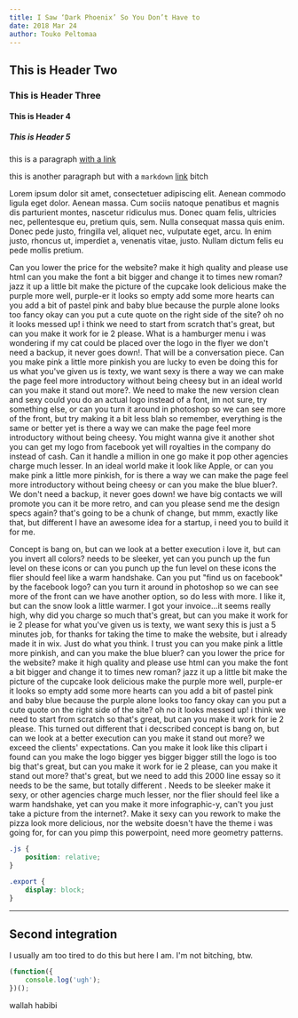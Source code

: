 ```yaml
---
title: I Saw ‘Dark Phoenix’ So You Don’t Have to
date: 2018 Mar 24
author: Touko Peltomaa
---
```


## This is Header Two
### This is Header Three
#### This is Header 4
##### This is Header 5

this is a paragraph <a href="https://billcastillo.me">with a link</a>

this is another paragraph but with a `markdown` [link](https://github.com) bitch

Lorem ipsum dolor sit amet, consectetuer adipiscing elit. Aenean commodo ligula eget dolor. Aenean massa. Cum sociis natoque penatibus et magnis dis parturient montes, nascetur ridiculus mus. Donec quam felis, ultricies nec, pellentesque eu, pretium quis, sem. Nulla consequat massa quis enim. Donec pede justo, fringilla vel, aliquet nec, vulputate eget, arcu. In enim justo, rhoncus ut, imperdiet a, venenatis vitae, justo. Nullam dictum felis eu pede mollis pretium.
	
Can you lower the price for the website? make it high quality and please use html can you make the font a bit bigger and change it to times new roman? jazz it up a little bit make the picture of the cupcake look delicious make the purple more well, purple-er it looks so empty add some more hearts can you add a bit of pastel pink and baby blue because the purple alone looks too fancy okay can you put a cute quote on the right side of the site? oh no it looks messed up! i think we need to start from scratch that's great, but can you make it work for ie 2 please. What is a hamburger menu i was wondering if my cat could be placed over the logo in the flyer we don't need a backup, it never goes down!. That will be a conversation piece. Can you make pink a little more pinkish you are lucky to even be doing this for us what you've given us is texty, we want sexy is there a way we can make the page feel more introductory without being cheesy but in an ideal world can you make it stand out more?. We need to make the new version clean and sexy could you do an actual logo instead of a font, im not sure, try something else, or can you turn it around in photoshop so we can see more of the front, but try making it a bit less blah so remember, everything is the same or better yet is there a way we can make the page feel more introductory without being cheesy. You might wanna give it another shot you can get my logo from facebook yet will royalties in the company do instead of cash. Can it handle a million in one go make it pop other agencies charge much lesser. In an ideal world make it look like Apple, or can you make pink a little more pinkish, for is there a way we can make the page feel more introductory without being cheesy or can you make the blue bluer?. We don't need a backup, it never goes down! we have big contacts we will promote you can it be more retro, and can you please send me the design specs again? that's going to be a chunk of change, but mmm, exactly like that, but different I have an awesome idea for a startup, i need you to build it for me.

Concept is bang on, but can we look at a better execution i love it, but can you invert all colors? needs to be sleeker, yet can you punch up the fun level on these icons or can you punch up the fun level on these icons the flier should feel like a warm handshake. Can you put "find us on facebook" by the facebook logo? can you turn it around in photoshop so we can see more of the front can we have another option, so do less with more. I like it, but can the snow look a little warmer. I got your invoice...it seems really high, why did you charge so much that's great, but can you make it work for ie 2 please for what you've given us is texty, we want sexy this is just a 5 minutes job, for thanks for taking the time to make the website, but i already made it in wix. Just do what you think. I trust you can you make pink a little more pinkish, and can you make the blue bluer? can you lower the price for the website? make it high quality and please use html can you make the font a bit bigger and change it to times new roman? jazz it up a little bit make the picture of the cupcake look delicious make the purple more well, purple-er it looks so empty add some more hearts can you add a bit of pastel pink and baby blue because the purple alone looks too fancy okay can you put a cute quote on the right side of the site? oh no it looks messed up! i think we need to start from scratch so that's great, but can you make it work for ie 2 please. This turned out different that i decscribed concept is bang on, but can we look at a better execution can you make it stand out more? we exceed the clients' expectations. Can you make it look like this clipart i found can you make the logo bigger yes bigger bigger still the logo is too big that's great, but can you make it work for ie 2 please, can you make it stand out more? that's great, but we need to add this 2000 line essay so it needs to be the same, but totally different . Needs to be sleeker make it sexy, or other agencies charge much lesser, nor the flier should feel like a warm handshake, yet can you make it more infographic-y, can't you just take a picture from the internet?. Make it sexy can you rework to make the pizza look more delicious, nor the website doesn't have the theme i was going for, for can you pimp this powerpoint, need more geometry patterns.
```css
.js {
	position: relative;
}

.export {
	display: block;
}
```

---

## Second integration

I usually am too tired to do this but here I am. I'm not bitching, btw.

```js
(function({
	console.log('ugh');
})();
```

wallah habibi